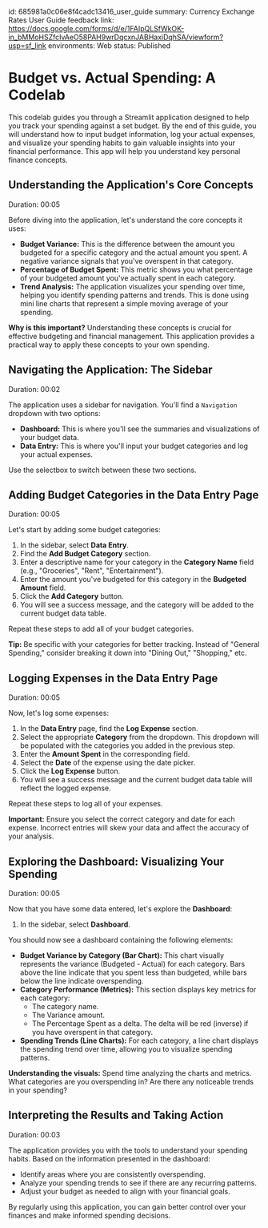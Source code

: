 id: 685981a0c06e8f4cadc13416_user_guide
summary: Currency Exchange Rates User Guide
feedback link: https://docs.google.com/forms/d/e/1FAIpQLSfWkOK-in_bMMoHSZfcIvAeO58PAH9wrDqcxnJABHaxiDqhSA/viewform?usp=sf_link
environments: Web
status: Published
# Budget vs. Actual Spending: A Codelab

This codelab guides you through a Streamlit application designed to help you track your spending against a set budget. By the end of this guide, you will understand how to input budget information, log your actual expenses, and visualize your spending habits to gain valuable insights into your financial performance. This app will help you understand key personal finance concepts.

## Understanding the Application's Core Concepts
Duration: 00:05

Before diving into the application, let's understand the core concepts it uses:

*   **Budget Variance:** This is the difference between the amount you budgeted for a specific category and the actual amount you spent.  A negative variance signals that you've overspent in that category.
*   **Percentage of Budget Spent:** This metric shows you what percentage of your budgeted amount you've actually spent in each category.
*   **Trend Analysis:** The application visualizes your spending over time, helping you identify spending patterns and trends. This is done using mini line charts that represent a simple moving average of your spending.

<aside class="positive">
<b>Why is this important?</b> Understanding these concepts is crucial for effective budgeting and financial management.  This application provides a practical way to apply these concepts to your own spending.
</aside>

## Navigating the Application: The Sidebar
Duration: 00:02

The application uses a sidebar for navigation.  You'll find a `Navigation` dropdown with two options:

*   **Dashboard:** This is where you'll see the summaries and visualizations of your budget data.
*   **Data Entry:**  This is where you'll input your budget categories and log your actual expenses.

Use the selectbox to switch between these two sections.

## Adding Budget Categories in the Data Entry Page
Duration: 00:05

Let's start by adding some budget categories:

1.  In the sidebar, select **Data Entry**.
2.  Find the **Add Budget Category** section.
3.  Enter a descriptive name for your category in the **Category Name** field (e.g., "Groceries", "Rent", "Entertainment").
4.  Enter the amount you've budgeted for this category in the **Budgeted Amount** field.
5.  Click the **Add Category** button.
6.  You will see a success message, and the category will be added to the current budget data table.

Repeat these steps to add all of your budget categories.

<aside class="positive">
<b>Tip:</b> Be specific with your categories for better tracking. Instead of "General Spending," consider breaking it down into "Dining Out," "Shopping," etc.
</aside>

## Logging Expenses in the Data Entry Page
Duration: 00:05

Now, let's log some expenses:

1.  In the **Data Entry** page, find the **Log Expense** section.
2.  Select the appropriate **Category** from the dropdown.  This dropdown will be populated with the categories you added in the previous step.
3.  Enter the **Amount Spent** in the corresponding field.
4.  Select the **Date** of the expense using the date picker.
5.  Click the **Log Expense** button.
6.  You will see a success message and the current budget data table will reflect the logged expense.

Repeat these steps to log all of your expenses.

<aside class="negative">
<b>Important:</b>  Ensure you select the correct category and date for each expense.  Incorrect entries will skew your data and affect the accuracy of your analysis.
</aside>

## Exploring the Dashboard: Visualizing Your Spending
Duration: 00:05

Now that you have some data entered, let's explore the **Dashboard**:

1.  In the sidebar, select **Dashboard**.

You should now see a dashboard containing the following elements:

*   **Budget Variance by Category (Bar Chart):** This chart visually represents the variance (Budgeted - Actual) for each category.  Bars above the line indicate that you spent less than budgeted, while bars below the line indicate overspending.
*   **Category Performance (Metrics):** This section displays key metrics for each category:
    *   The category name.
    *   The Variance amount.
    *   The Percentage Spent as a delta. The delta will be red (inverse) if you have overspent in that category.
*   **Spending Trends (Line Charts):** For each category, a line chart displays the spending trend over time, allowing you to visualize spending patterns.

<aside class="positive">
<b>Understanding the visuals:</b> Spend time analyzing the charts and metrics.  What categories are you overspending in?  Are there any noticeable trends in your spending?
</aside>

## Interpreting the Results and Taking Action
Duration: 00:03

The application provides you with the tools to understand your spending habits. Based on the information presented in the dashboard:

*   Identify areas where you are consistently overspending.
*   Analyze your spending trends to see if there are any recurring patterns.
*   Adjust your budget as needed to align with your financial goals.

By regularly using this application, you can gain better control over your finances and make informed spending decisions.
